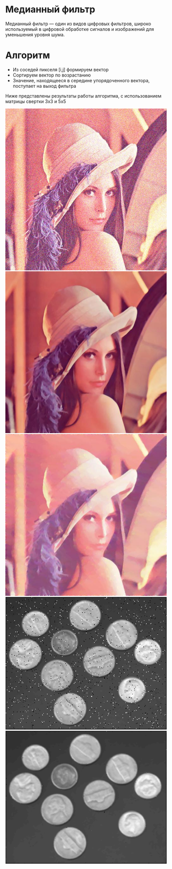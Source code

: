 # Медианный фильтр

Медианный фильтр — один из видов цифровых фильтров, широко используемый в цифровой обработке сигналов и изображений для уменьшения уровня шума. 

#  Алгоритм
+ Из соседей пикселя [i,j] формируем вектор
+ Сортируем вектор по возрастанию
+ Значение, находящееся в середине упорядоченного вектора, поступает на выход фильтра

Ниже представлены результаты работы алгоритма, c использованием матрицы свертки 3x3 и 5x5

![Примеры ](https://github.com/IvankoPo/Python/raw/master/ImageFilters/lenaShum.jpg)
![Примеры ](https://github.com/IvankoPo/Python/raw/master/ImageFilters/lenaShumFiltered3.jpg)
![Примеры ](https://github.com/IvankoPo/Python/raw/master/ImageFilters/lenaShumFiltered5.jpg)
![Примеры ](https://github.com/IvankoPo/Python/raw/master/ImageFilters/kopShum.png)
![Примеры ](https://github.com/IvankoPo/Python/raw/master/ImageFilters/kopFiltered3.png)
